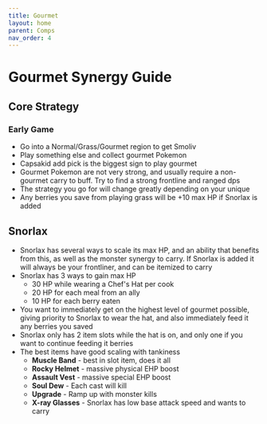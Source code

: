 ```yaml
---
title: Gourmet
layout: home
parent: Comps
nav_order: 4
---
```


# Gourmet Synergy Guide

## Core Strategy

### Early Game
- Go into a Normal/Grass/Gourmet region to get Smoliv
- Play something else and collect gourmet Pokemon
- Capsakid add pick is the biggest sign to play gourmet
- Gourmet Pokemon are not very strong, and usually require a non-gourmet carry to buff. Try to find a strong frontline and ranged dps 
- The strategy you go for will change greatly depending on your unique
- Any berries you save from playing grass will be +10 max HP if Snorlax is added

## Snorlax
- Snorlax has several ways to scale its max HP, and an ability that benefits from this, as well as the monster synergy to carry. If Snorlax is added it will always be your frontliner, and can be itemized to carry
- Snorlax has 3 ways to gain max HP
    * 30 HP while wearing a Chef's Hat per cook
    * 20 HP for each meal from an ally
    * 10 HP for each berry eaten
- You want to immediately get on the highest level of gourmet possible, giving priority to Snorlax to wear the hat, and also immediately feed it any berries you saved
- Snorlax only has 2 item slots while the hat is on, and only one if you want to continue feeding it berries
- The best items have good scaling with tankiness
    * **Muscle Band** - best in slot item, does it all
    * **Rocky Helmet** - massive physical EHP boost
    * **Assault Vest** - massive special EHP boost
    * **Soul Dew** - Each cast will kill
    * **Upgrade** - Ramp up with monster kills
    * **X-ray Glasses** - Snorlax has low base attack speed and wants to carry